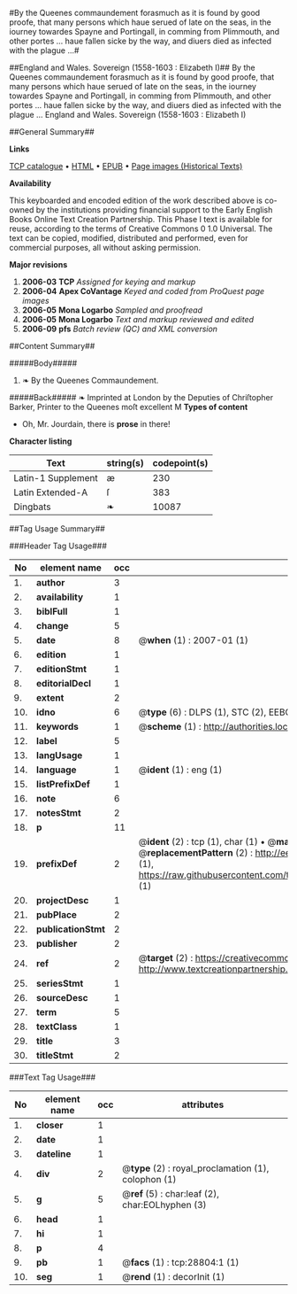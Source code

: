 #By the Queenes commaundement forasmuch as it is found by good proofe, that many persons which haue serued of late on the  seas, in the iourney towardes Spayne and Portingall, in comming from Plimmouth, and other portes ... haue fallen sicke by the way, and diuers died as infected with the plague ...#

##England and Wales. Sovereign (1558-1603 : Elizabeth I)##
By the Queenes commaundement forasmuch as it is found by good proofe, that many persons which haue serued of late on the  seas, in the iourney towardes Spayne and Portingall, in comming from Plimmouth, and other portes ... haue fallen sicke by the way, and diuers died as infected with the plague ...
England and Wales. Sovereign (1558-1603 : Elizabeth I)

##General Summary##

**Links**

[TCP catalogue](http://www.ota.ox.ac.uk/tcp/)  • 
[HTML](http://tei.it.ox.ac.uk/tcp/Texts-HTML/free/A21/A21857.html)  • 
[EPUB](http://tei.it.ox.ac.uk/tcp/Texts-EPUB/free/A21/A21857.epub) • 
[Page images (Historical Texts)](https://data.historicaltexts.jisc.ac.uk/view?pubId=eebo-33150888e&pageId=eebo-33150888e-28804-1)

**Availability**

This keyboarded and encoded edition of the
	       work described above is co-owned by the institutions
	       providing financial support to the Early English Books
	       Online Text Creation Partnership. This Phase I text is
	       available for reuse, according to the terms of Creative
	       Commons 0 1.0 Universal. The text can be copied,
	       modified, distributed and performed, even for
	       commercial purposes, all without asking permission.

**Major revisions**

1. __2006-03__ __TCP__ *Assigned for keying and markup*
1. __2006-04__ __Apex CoVantage__ *Keyed and coded from ProQuest page images*
1. __2006-05__ __Mona Logarbo__ *Sampled and proofread*
1. __2006-05__ __Mona Logarbo__ *Text and markup reviewed and edited*
1. __2006-09__ __pfs__ *Batch review (QC) and XML conversion*

##Content Summary##

#####Body#####

1. ❧ By the Queenes Commaundement.

#####Back#####
❧ Imprinted at London by the Deputies of Chriſtopher Barker, Printer to the Queenes moſt excellent M
**Types of content**

  * Oh, Mr. Jourdain, there is **prose** in there!

**Character listing**


|Text|string(s)|codepoint(s)|
|---|---|---|
|Latin-1 Supplement|æ|230|
|Latin Extended-A|ſ|383|
|Dingbats|❧|10087|

##Tag Usage Summary##

###Header Tag Usage###

|No|element name|occ|attributes|
|---|---|---|---|
|1.|__author__|3||
|2.|__availability__|1||
|3.|__biblFull__|1||
|4.|__change__|5||
|5.|__date__|8| @__when__ (1) : 2007-01 (1)|
|6.|__edition__|1||
|7.|__editionStmt__|1||
|8.|__editorialDecl__|1||
|9.|__extent__|2||
|10.|__idno__|6| @__type__ (6) : DLPS (1), STC (2), EEBO-CITATION (1), OCLC (1), VID (1)|
|11.|__keywords__|1| @__scheme__ (1) : http://authorities.loc.gov/ (1)|
|12.|__label__|5||
|13.|__langUsage__|1||
|14.|__language__|1| @__ident__ (1) : eng (1)|
|15.|__listPrefixDef__|1||
|16.|__note__|6||
|17.|__notesStmt__|2||
|18.|__p__|11||
|19.|__prefixDef__|2| @__ident__ (2) : tcp (1), char (1)  •  @__matchPattern__ (2) : ([0-9\-]+):([0-9IVX]+) (1), (.+) (1)  •  @__replacementPattern__ (2) : http://eebo.chadwyck.com/downloadtiff?vid=$1&page=$2 (1), https://raw.githubusercontent.com/textcreationpartnership/Texts/master/tcpchars.xml#$1 (1)|
|20.|__projectDesc__|1||
|21.|__pubPlace__|2||
|22.|__publicationStmt__|2||
|23.|__publisher__|2||
|24.|__ref__|2| @__target__ (2) : https://creativecommons.org/publicdomain/zero/1.0/ (1), http://www.textcreationpartnership.org/docs/. (1)|
|25.|__seriesStmt__|1||
|26.|__sourceDesc__|1||
|27.|__term__|5||
|28.|__textClass__|1||
|29.|__title__|3||
|30.|__titleStmt__|2||


###Text Tag Usage###

|No|element name|occ|attributes|
|---|---|---|---|
|1.|__closer__|1||
|2.|__date__|1||
|3.|__dateline__|1||
|4.|__div__|2| @__type__ (2) : royal_proclamation (1), colophon (1)|
|5.|__g__|5| @__ref__ (5) : char:leaf (2), char:EOLhyphen (3)|
|6.|__head__|1||
|7.|__hi__|1||
|8.|__p__|4||
|9.|__pb__|1| @__facs__ (1) : tcp:28804:1 (1)|
|10.|__seg__|1| @__rend__ (1) : decorInit (1)|

